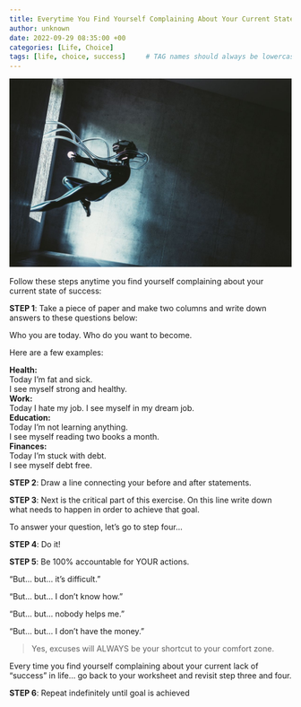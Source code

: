 ```yaml
---
title: Everytime You Find Yourself Complaining About Your Current State OF Success Do This
author: unknown
date: 2022-09-29 08:35:00 +00
categories: [Life, Choice]
tags: [life, choice, success]     # TAG names should always be lowercase
---
```


![do this](/assets/img/do-it.jpg)

Follow these steps anytime you find yourself complaining about your current state of success:

**STEP 1**: Take a piece of paper and make two columns and write down answers to these questions below:

Who you are today.
Who do you want to become.

Here are a few examples:

**Health:**  
Today I’m fat and sick.  
I see myself strong and healthy.  
**Work:**   
Today I hate my job.
I see myself in my dream job.  
**Education:**  
Today I’m not learning anything.  
I see myself reading two books a month.  
**Finances:**  
Today I’m stuck with debt.  
I see myself debt free.

**STEP 2**: Draw a line connecting your before and after statements.

**STEP 3**: Next is the critical part of this exercise. On this line write down what needs to happen in order to achieve that goal.

To answer your question, let’s go to step four…

**STEP 4**: Do it!

**STEP 5**: Be 100% accountable for YOUR actions.

“But… but… it’s difficult.”

“But… but… I don’t know how.”

“But… but… nobody helps me.”

“But… but… I don’t have the money.”

> Yes, excuses will ALWAYS be your shortcut to your comfort zone.

Every time you find yourself complaining about your current lack of “success” in life… go back to your worksheet and revisit step three and four.

**STEP 6**: Repeat indefinitely until goal is achieved